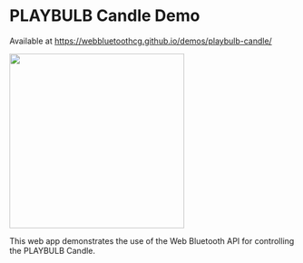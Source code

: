 # PLAYBULB Candle Demo

Available at https://webbluetoothcg.github.io/demos/playbulb-candle/

<img width="308px" src="https://raw.githubusercontent.com/WebBluetoothCG/demos/gh-pages/playbulb-candle/hero.png">

This web app demonstrates the use of the Web Bluetooth API for controlling the
PLAYBULB Candle.
